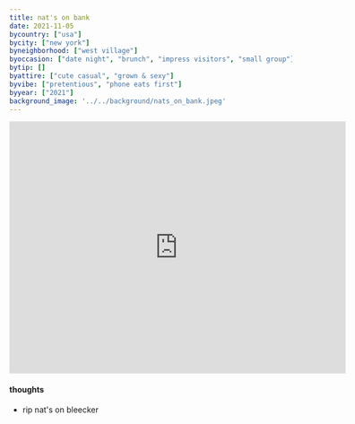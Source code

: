 ```yaml
---
title: nat's on bank
date: 2021-11-05
bycountry: ["usa"]
bycity: ["new york"]
byneighborhood: ["west village"]
byoccasion: ["date night", "brunch", "impress visitors", "small group"]
bytip: []
byattire: ["cute casual", "grown & sexy"]
byvibe: ["pretentious", "phone eats first"]
byyear: ["2021"]
background_image: '../../background/nats_on_bank.jpeg'
---
```


<iframe src="https://www.google.com/maps/embed?pb=!1m18!1m12!1m3!1d3023.1397551594946!2d-74.00646722343497!3d40.73695023608696!2m3!1f0!2f0!3f0!3m2!1i1024!2i768!4f13.1!3m3!1m2!1s0x89c2594f11ef5ce5%3a0xb2413c6491152889!2snats%20on%20bank!5e0!3m2!1sen!2sus!4v1696270857213!5m2!1sen!2sus" width="600" height="450" style="border:0;" allowfullscreen="" loading="lazy" referrerpolicy="no-referrer-when-downgrade"></iframe>

#### thoughts
* rip nat's on bleecker